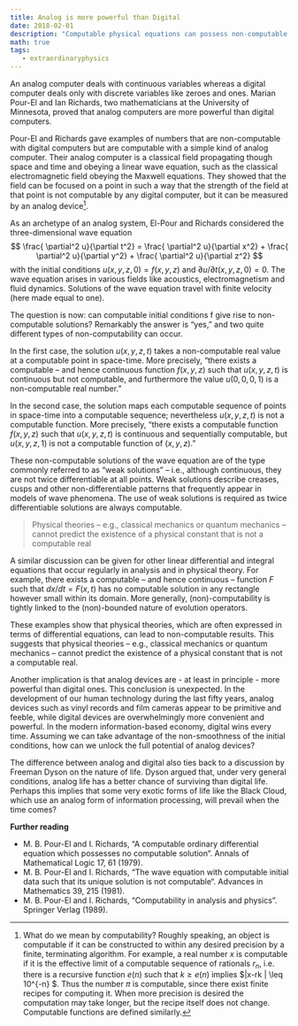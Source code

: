 ```yaml
---
title: Analog is more powerful than Digital
date: 2018-02-01
description: "Computable physical equations can possess non-computable solutions."
math: true
tags:
   - extraordinaryphysics
---
```


An analog computer deals with continuous variables whereas a digital computer deals only with discrete variables like zeroes and ones. Marian Pour-El and Ian Richards, two mathematicians at the University of Minnesota, proved that analog computers are more powerful than digital computers.

Pour-El and Richards gave examples of numbers that are non-computable with digital computers but are computable with a simple kind of analog computer. Their analog computer is a classical field propagating though space and time and obeying a linear wave equation, such as the classical electromagnetic field obeying the Maxwell equations.  They showed that the field can be focused on a point in such a way that the strength of the field at that point is not computable by any digital computer, but it can be measured by an analog device[^1].

As an archetype of an analog system, El-Pour and Richards considered the three-dimensional wave equation
$$
\frac{ \partial^2 u}{\partial t^2} = \frac{ \partial^2 u}{\partial x^2} + \frac{ \partial^2 u}{\partial y^2} + \frac{ \partial^2 u}{\partial z^2}
$$
with the initial conditions $u(x, y, z, 0) = f(x, y, z)$ and $\partial u/ \partial t (x,y,z,0) = 0$.
The wave equation arises in various fields like acoustics, electromagnetism and fluid dynamics. Solutions of the wave equation travel with finite velocity (here made equal to one).

The question is now: can computable initial conditions f give rise to non-computable solutions? Remarkably the answer is “yes,” and two quite different types of non-computability can occur.

In the first case, the solution $u(x, y, z, t)$ takes a non-computable real value at a computable point in space-time. More precisely, “there exists a computable – and hence continuous function $f (x, y, z)$ such that $u(x, y, z, t)$ is continuous but not computable, and furthermore the value $u(0, 0, 0, 1)$ is a non-computable real number.”
 
In the second case, the solution maps each computable sequence of points in space-time into a computable sequence; nevertheless $u(x, y, z, t)$ is not a computable function. More precisely, “there exists a computable function $f (x, y, z)$ such that $u(x,y,z,t)$ is continuous and sequentially computable, but $u(x, y, z, 1)$ is not a computable function of $(x, y, z)$.”

These non-computable solutions of the wave equation are of the type commonly referred to as “weak solutions” – i.e., although continuous, they are not twice differentiable at all points. Weak solutions describe creases, cusps and other non-differentiable patterns that frequently appear in models of wave phenomena. The use of weak solutions is required as twice differentiable solutions are always computable.

> Physical theories – e.g., classical mechanics or quantum mechanics – cannot predict the existence of a physical constant that is not a computable real
 
A similar discussion can be given for other linear differential and integral equations that occur regularly in analysis and in physical theory. For example, there exists a computable – and hence continuous – function $F$ such that $dx/dt= F(x, t)$ has no computable solution in any rectangle however small within its domain. More generally, (non)-computability is tightly linked to the (non)-bounded nature of evolution operators.
 
These examples show that physical theories, which are often expressed in terms of differential equations, can lead to non-computable results. This suggests that physical theories – e.g., classical mechanics or quantum mechanics – cannot predict the existence of a physical constant that is not a computable real.

Another implication is that analog devices are - at least in principle - more powerful than digital ones. This conclusion is unexpected. In the development of our human technology during the last fifty years, analog devices such as vinyl records and film cameras appear to be primitive and feeble, while digital devices are overwhelmingly more convenient and powerful. In the modern information-based economy, digital wins every time. Assuming we can take advantage of the non-smoothness of the initial conditions, how can we unlock the full potential of analog devices?

The difference between analog and digital also ties back to a discussion by Freeman Dyson on the nature of life. Dyson argued that, under very general conditions, analog life has a better chance of surviving than digital life. Perhaps this implies that some very exotic forms of life like the Black Cloud, which use an analog form of information processing, will prevail when the time comes?
 
**Further reading**
- M. B. Pour-El and I. Richards, “A computable ordinary differential equation which possesses no computable solution“. Annals of Mathematical Logic 17, 61 (1979).
- M. B. Pour-El and I. Richards, “The wave equation with computable initial data such that its unique solution is not computable“. Advances in Mathematics 39, 215 (1981).
- M. B. Pour-El and I. Richards, “Computability in analysis and physics”. Springer Verlag (1989).
 

[^1]: What do we mean by computability? Roughly speaking, an object is computable if it can be constructed to within any desired precision by a finite, terminating algorithm. For example, a real number $x$ is computable if it is the effective limit of a computable sequence of rationals $r_n$, i.e. there is a recursive function $e(n)$ such that $k \geq e(n)$ implies $|x-rk | \leq 10^{-n} $. Thus the number $\pi$ is computable, since there exist finite recipes for computing it. When more precision is desired the computation may take longer, but the recipe itself does not change. Computable functions are defined similarly.
